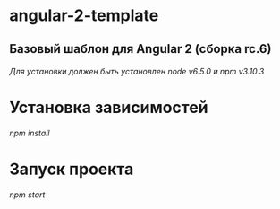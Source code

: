 # angular-2-template
## Базовый шаблон для Angular 2 (сборка rc.6)

###### Для установки должен быть установлен node v6.5.0 и npm v3.10.3

# Установка зависимостей
###### npm install

# Запуск проекта
###### npm start
